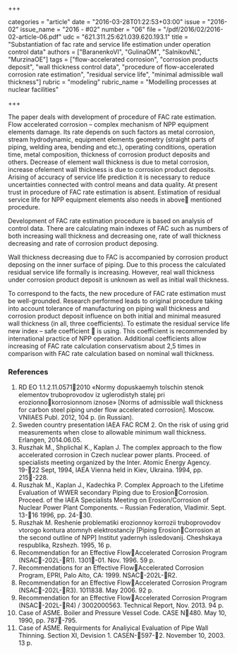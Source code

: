 +++

categories = "article"
date = "2016-03-28T01:22:53+03:00"
issue = "2016-02"
issue_name = "2016 - #02"
number = "06"
file = "/pdf/2016/02/2016-02-article-06.pdf"
udc = "621.311.25:621.039.620.193.1"
title = "Substantiation of fac rate and service life estimation under operation control data"
authors = ["BaranenkoVI", "GulinaOM", "SalnikovNL", "MurzinaOE"]
tags = ["flow-accelerated corrosion", "corrosion products deposit", "wall thickness control data", "procedure of flow-accelerated corrosion rate estimation", "residual service life", "minimal admissible wall thickness"]
rubric = "modeling"
rubric_name = "Modelling processes at nuclear facilities"

+++

The paper deals with development of procedure of FAC rate estimation. 
Flow accelerated corrosion – complex mechanism of NPP equipment elements damage. 
Its rate depends on such factors as metal corrosion, stream hydrodynamic, equipment elements geometry (straight parts of piping, welding area, bending and etc.), operating conditions, operation time, metal composition, thickness of corrosion product deposits and others. 
Decrease of element wall thickness is due to metal corrosion, increase ofelement wall thickness is due to corrosion product deposits. 
Arising of accuracy of service life prediction it is necessary to reduce uncertainties connected with control means and data quality. 
At present trust in procedure of FAC rate estimation is absent.
Estimation of residual service life for NPP equipment elements also needs in above mentioned procedure.

Development of FAC rate estimation procedure is based on analysis of control data.
There are calculating main indexes of FAC such as numbers of both increasing wall thickness and decreasing one, rate of wall thickness decreasing and rate of corrosion product deposing.

Wall thickness decreasing due to FAC is accompanied by corrosion product deposing on the inner surface of piping. 
Due to this process the calculated residual service life formally is increasing. 
However, real wall thickness under corrosion product deposit is
unknown as well as initial wall thickness.

To correspond to the facts, the new procedure of FAC rate estimation must be well-grounded. 
Research performed leads to original procedure taking into account tolerance of manufacturing on piping wall thickness and corrosion product deposit influence on both initial and minimal measured wall thickness (in all, three coefficients). 
To estimate the residual service life new index – safe coefficient  is
using. 
This coefficient is recommended by international practice of NPP operation.
Additional coefficients allow increasing of FAC rate calculation conservatism about 2,5 times in comparison with FAC rate calculation based on nominal wall thickness.

### References

1. RD EO 1.1.2.11.05712010 «Normy dopuskaemyh tolschin stenok elementov truboprovodov iz uglerodistyh stalej pri erozionnokorrosionnom iznose» [Norms of admissible wall thickness for carbon steel piping under flow accelerated corrosion]. Мoscow. VNIIAES Publ. 2012, 104 p. (in Russian).
2. Sweden country presentation IAEA FAC RCM 2. On the risk of using grid measurements when close to allowable minimum wall thickness. Erlangen, 2014.06.05.
3. Ruszhak M., Shplichal K., Kaplan J. The complex approach to the flow accelerated corrosion in Czech nuclear power plants. Proceed. of specialists meeting organized by the Inter. Atomic Energy Agency. 19-22 Sept, 1994, IAEA Vienna held in Kiev, Ukraina. 1994, pp. 215-228.
4. Ruszhаk M., Kaplan J., Kadechka P. Complex Approach to the Lifetime Evaluation of WWER secondary Piping due to ErosionCorrosion. Proceed. of the IAEA Specialists Meeting on Erosion/Corrosion of Nuclear Power Plant Components. – Russian Federation, Vladimir. Sept. 13-16 1996, pp. 24-30.
5. Ruszhak M. Reshenie problematiki erozionnoy korrozii truboprovodov vtorogo kontura atomnyh elektrostanciy [Piping ErosionCorrosion at the second outline of NPP] Institut yadernyh issledovanij. Cheshskaya respublika, Rzshezh. 1995, 16 p.
6. Recommendation for an Effective FlowAccelerated Corrosion Program (NSAC-202L-R1). 1301-01. Nov. 1996. 59 p.
7. Recommendations for an Effective FlowAccelerated Corrosion Program, EPRI, Palo Alto, CA: 1999. NSAC-202L-R2.
8. Recommendation for an Effective FlowAccelerated Corrosion Program (NSAC-202L-R3). 1011838. May 2006. 92 p.
9. Recommendation for an Effective FlowAccelerated Corrosion Program (NSAC-202L-R4) / 3002000563. Technical Report, Nov. 2013. 94 p.
10. Case of ASME. Boiler and Pressure Vessel Code. CASE N480. May 10, 1990, pp. 787-795.
11. Case of ASME. Requirments for Analiyical Evaluation of Pipe Wall Thinning. Section XI, Devision 1. CASEN-597-2. November 10, 2003. 13 p.